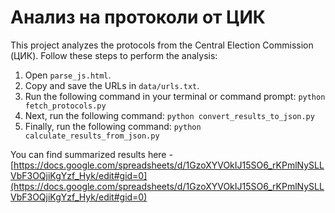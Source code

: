 # Анализ на протоколи от ЦИК

This project analyzes the protocols from the Central Election Commission (ЦИК). Follow these steps to perform the analysis:

1. Open `parse_js.html`.
2. Copy and save the URLs in `data/urls.txt`.
3. Run the following command in your terminal or command prompt: `python fetch_protocols.py`
4. Next, run the following command: `python convert_results_to_json.py`
5. Finally, run the following command: `python calculate_results_from_json.py`

You can find summarized results here - [https://docs.google.com/spreadsheets/d/1GzoXYVOkIJ15SO6_rKPmlNySLLVbF3OQjiKgYzf_Hyk/edit#gid=0](https://docs.google.com/spreadsheets/d/1GzoXYVOkIJ15SO6_rKPmlNySLLVbF3OQjiKgYzf_Hyk/edit#gid=0)
